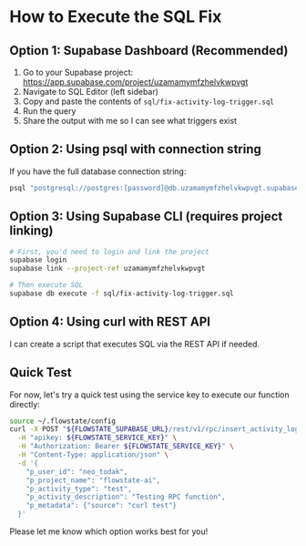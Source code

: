 # How to Execute the SQL Fix

## Option 1: Supabase Dashboard (Recommended)
1. Go to your Supabase project: https://app.supabase.com/project/uzamamymfzhelvkwpvgt
2. Navigate to SQL Editor (left sidebar)
3. Copy and paste the contents of `sql/fix-activity-log-trigger.sql`
4. Run the query
5. Share the output with me so I can see what triggers exist

## Option 2: Using psql with connection string
If you have the full database connection string:
```bash
psql "postgresql://postgres:[password]@db.uzamamymfzhelvkwpvgt.supabase.co:5432/postgres" -f sql/fix-activity-log-trigger.sql
```

## Option 3: Using Supabase CLI (requires project linking)
```bash
# First, you'd need to login and link the project
supabase login
supabase link --project-ref uzamamymfzhelvkwpvgt

# Then execute SQL
supabase db execute -f sql/fix-activity-log-trigger.sql
```

## Option 4: Using curl with REST API
I can create a script that executes SQL via the REST API if needed.

## Quick Test
For now, let's try a quick test using the service key to execute our function directly:
```bash
source ~/.flowstate/config
curl -X POST "${FLOWSTATE_SUPABASE_URL}/rest/v1/rpc/insert_activity_log" \
  -H "apikey: ${FLOWSTATE_SERVICE_KEY}" \
  -H "Authorization: Bearer ${FLOWSTATE_SERVICE_KEY}" \
  -H "Content-Type: application/json" \
  -d '{
    "p_user_id": "neo_todak",
    "p_project_name": "flowstate-ai",
    "p_activity_type": "test",
    "p_activity_description": "Testing RPC function",
    "p_metadata": {"source": "curl test"}
  }'
```

Please let me know which option works best for you!
